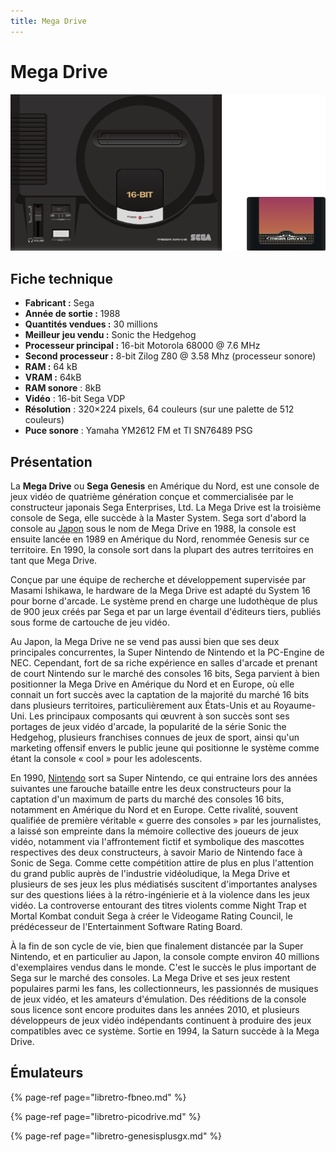 ```yaml
---
title: Mega Drive
---
```


# Mega Drive

![](./megadrive/image%20%2870%29.png)

## Fiche technique

* **Fabricant :** Sega
* **Année de sortie :** 1988
* **Quantités vendues :** 30 millions
* **Meilleur jeu vendu :** Sonic the Hedgehog
* **Processeur principal :** 16-bit Motorola 68000 @ 7.6 MHz
* **Second processeur :** 8-bit Zilog Z80 @ 3.58 Mhz \(processeur sonore\)
* **RAM :** 64 kB
* **VRAM :** 64kB
* **RAM sonore** : 8kB
* **Vidéo** : 16-bit Sega VDP
* **Résolution** : 320×224 pixels, 64 couleurs \(sur une palette de 512 couleurs\)
* **Puce sonore** : Yamaha YM2612 FM et TI SN76489 PSG

## Présentation

La **Mega Drive** ou **Sega Genesis** en Amérique du Nord, est une console de jeux vidéo de quatrième génération conçue et commercialisée par le constructeur japonais Sega Enterprises, Ltd. La Mega Drive est la troisième console de Sega, elle succède à la Master System. Sega sort d'abord la console au [Japon](https://fr.wikipedia.org/wiki/Japon) sous le nom de Mega Drive en 1988, la console est ensuite lancée en 1989 en Amérique du Nord, renommée Genesis sur ce territoire. En 1990, la console sort dans la plupart des autres territoires en tant que Mega Drive.

Conçue par une équipe de recherche et développement supervisée par Masami Ishikawa, le hardware de la Mega Drive est adapté du System 16 pour borne d'arcade. Le système prend en charge une ludothèque de plus de 900 jeux créés par Sega et par un large éventail d'éditeurs tiers, publiés sous forme de cartouche de jeu vidéo.

Au Japon, la Mega Drive ne se vend pas aussi bien que ses deux principales concurrentes, la Super Nintendo de Nintendo et la PC-Engine de NEC. Cependant, fort de sa riche expérience en salles d'arcade et prenant de court Nintendo sur le marché des consoles 16 bits, Sega parvient à bien positionner la Mega Drive en Amérique du Nord et en Europe, où elle connait un fort succès avec la captation de la majorité du marché 16 bits dans plusieurs territoires, particulièrement aux États-Unis et au Royaume-Uni. Les principaux composants qui œuvrent à son succès sont ses portages de jeux vidéo d'arcade, la popularité de la série Sonic the Hedgehog, plusieurs franchises connues de jeux de sport, ainsi qu'un marketing offensif envers le public jeune qui positionne le système comme étant la console « cool » pour les adolescents.

En 1990, [Nintendo](https://fr.wikipedia.org/wiki/Nintendo) sort sa Super Nintendo, ce qui entraine lors des années suivantes une farouche bataille entre les deux constructeurs pour la captation d'un maximum de parts du marché des consoles 16 bits, notamment en Amérique du Nord et en Europe. Cette rivalité, souvent qualifiée de première véritable « guerre des consoles » par les journalistes, a laissé son empreinte dans la mémoire collective des joueurs de jeux vidéo, notamment via l'affrontement fictif et symbolique des mascottes respectives des deux constructeurs, à savoir Mario de Nintendo face à Sonic de Sega. Comme cette compétition attire de plus en plus l'attention du grand public auprès de l'industrie vidéoludique, la Mega Drive et plusieurs de ses jeux les plus médiatisés suscitent d'importantes analyses sur des questions liées à la rétro-ingénierie et à la violence dans les jeux vidéo. La controverse entourant des titres violents comme Night Trap et Mortal Kombat conduit Sega à créer le Videogame Rating Council, le prédécesseur de l'Entertainment Software Rating Board.

À la fin de son cycle de vie, bien que finalement distancée par la Super Nintendo, et en particulier au Japon, la console compte environ 40 millions d'exemplaires vendus dans le monde. C'est le succès le plus important de Sega sur le marché des consoles. La Mega Drive et ses jeux restent populaires parmi les fans, les collectionneurs, les passionnés de musiques de jeux vidéo, et les amateurs d'émulation. Des rééditions de la console sous licence sont encore produites dans les années 2010, et plusieurs développeurs de jeux vidéo indépendants continuent à produire des jeux compatibles avec ce système. Sortie en 1994, la Saturn succède à la Mega Drive.

## Émulateurs

{% page-ref page="libretro-fbneo.md" %}

{% page-ref page="libretro-picodrive.md" %}

{% page-ref page="libretro-genesisplusgx.md" %}

